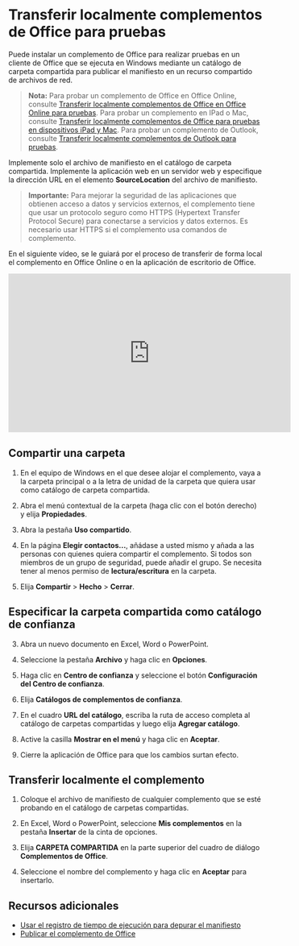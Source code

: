 
# <a name="sideload-office-addins-for-testing"></a>Transferir localmente complementos de Office para pruebas

Puede instalar un complemento de Office para realizar pruebas en un cliente de Office que se ejecuta en Windows mediante un catálogo de carpeta compartida para publicar el manifiesto en un recurso compartido de archivos de red. 

>**Nota:** Para probar un complemento de Office en Office Online, consulte [Transferir localmente complementos de Office en Office Online para pruebas](sideload-office-add-ins-for-testing.md). Para probar un complemento en IPad o Mac, consulte [Transferir localmente complementos de Office para pruebas en dispositivos iPad y Mac](sideload-an-office-add-in-on-ipad-and-mac.md ). Para probar un complemento de Outlook, consulte [Transferir localmente complementos de Outlook para pruebas](sideload-outlook-add-ins-for-testing.md ).

Implemente solo el archivo de manifiesto en el catálogo de carpeta compartida. Implemente la aplicación web en un servidor web y especifique la dirección URL en el elemento **SourceLocation** del archivo de manifiesto.

 >**Importante:** Para mejorar la seguridad de las aplicaciones que obtienen acceso a datos y servicios externos, el complemento tiene que usar un protocolo seguro como HTTPS (Hypertext Transfer Protocol Secure) para conectarse a servicios y datos externos. Es necesario usar HTTPS si el complemento usa comandos de complemento.

En el siguiente vídeo, se le guiará por el proceso de transferir de forma local el complemento en Office Online o en la aplicación de escritorio de Office.

<iframe width="560" height="315" src="https://www.youtube.com/embed/XXsAw2UUiQo" frameborder="0" allowfullscreen></iframe>


## <a name="share-a-folder"></a>Compartir una carpeta

1. En el equipo de Windows en el que desee alojar el complemento, vaya a la carpeta principal o a la letra de unidad de la carpeta que quiera usar como catálogo de carpeta compartida.

2. Abra el menú contextual de la carpeta (haga clic con el botón derecho) y elija **Propiedades**.

3. Abra la pestaña **Uso compartido**.

4. En la página **Elegir contactos...**, añádase a usted mismo y añada a las personas con quienes quiera compartir el complemento. Si todos son miembros de un grupo de seguridad, puede añadir el grupo. Se necesita tener al menos permiso de **lectura/escritura** en la carpeta. 

5. Elija **Compartir** > **Hecho** > **Cerrar**.

## <a name="specify-the-shared-folder-as-a-trusted-catalog"></a>Especificar la carpeta compartida como catálogo de confianza

      
3. Abra un nuevo documento en Excel, Word o PowerPoint.
    
4. Seleccione la pestaña **Archivo** y haga clic en **Opciones**.
    
5. Haga clic en **Centro de confianza** y seleccione el botón **Configuración del Centro de confianza**.
    
6. Elija **Catálogos de complementos de confianza**.
    
7. En el cuadro **URL del catálogo**, escriba la ruta de acceso completa al catálogo de carpetas compartidas y luego elija **Agregar catálogo**.
    
8. Active la casilla **Mostrar en el menú** y haga clic en **Aceptar**.

9. Cierre la aplicación de Office para que los cambios surtan efecto.
    
## <a name="sideload-your-addin"></a>Transferir localmente el complemento


1. Coloque el archivo de manifiesto de cualquier complemento que se esté probando en el catálogo de carpetas compartidas.

2. En Excel, Word o PowerPoint, seleccione **Mis complementos** en la pestaña **Insertar** de la cinta de opciones.

3. Elija **CARPETA COMPARTIDA** en la parte superior del cuadro de diálogo **Complementos de Office**.

4. Seleccione el nombre del complemento y haga clic en **Aceptar** para insertarlo.


## <a name="additional-resources"></a>Recursos adicionales

- [Usar el registro de tiempo de ejecución para depurar el manifiesto](../develop/use-runtime-logging-to-debug-manifest.md)
- [Publicar el complemento de Office](../publish/publish.md)
    
